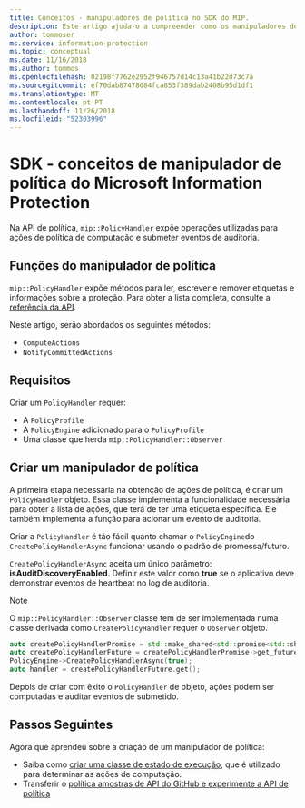 ```yaml
---
title: Conceitos - manipuladores de política no SDK do MIP.
description: Este artigo ajuda-o a compreender como os manipuladores de API de política são criadas e utilizadas para chamar operações.
author: tommoser
ms.service: information-protection
ms.topic: conceptual
ms.date: 11/16/2018
ms.author: tommos
ms.openlocfilehash: 02198f7762e2952f946757d14c13a41b22d73c7a
ms.sourcegitcommit: ef70dab87478084fca853f389dab2408b95d1df1
ms.translationtype: MT
ms.contentlocale: pt-PT
ms.lasthandoff: 11/26/2018
ms.locfileid: "52303996"
---
```

# <a name="microsoft-information-protection-sdk---policy-handler-concepts"></a>SDK - conceitos de manipulador de política do Microsoft Information Protection

Na API de política, `mip::PolicyHandler` expõe operações utilizadas para ações de política de computação e submeter eventos de auditoria.

## <a name="policy-handler-functions"></a>Funções do manipulador de política

`mip::PolicyHandler` expõe métodos para ler, escrever e remover etiquetas e informações sobre a proteção. Para obter a lista completa, consulte a [referência da API](reference/class_mip_PolicyHandler.md).

Neste artigo, serão abordados os seguintes métodos:

- `ComputeActions`
- `NotifyCommittedActions`

## <a name="requirements"></a>Requisitos

Criar um `PolicyHandler` requer:

- A `PolicyProfile`
- A `PolicyEngine` adicionado para o `PolicyProfile`
- Uma classe que herda `mip::PolicyHandler::Observer`

## <a name="create-a-policy-handler"></a>Criar um manipulador de política

A primeira etapa necessária na obtenção de ações de política, é criar um `PolicyHandler` objeto. Essa classe implementa a funcionalidade necessária para obter a lista de ações, que terá de ter uma etiqueta específica. Ele também implementa a função para acionar um evento de auditoria.

Criar a `PolicyHandler` é tão fácil quanto chamar o `PolicyEngine`do `CreatePolicyHandlerAsync` funcionar usando o padrão de promessa/futuro.

`CreatePolicyHandlerAsync` aceita um único parâmetro: **isAuditDiscoveryEnabled**. Definir este valor como **true** se o aplicativo deve demonstrar eventos de heartbeat no log de auditoria.

> [!NOTE]
> O `mip::PolicyHandler::Observer` classe tem de ser implementada numa classe derivada como `CreatePolicyHandler` requer o `Observer` objeto. 

```cpp
auto createPolicyHandlerPromise = std::make_shared<std::promise<std::shared_ptr<mip::PolicyHandler>>>();
auto createPolicyHandlerFuture = createPolicyHandlerPromise->get_future();
PolicyEngine->CreatePolicyHandlerAsync(true);
auto handler = createPolicyHandlerFuture.get();
```

Depois de criar com êxito o `PolicyHandler` de objeto, ações podem ser computadas e auditar eventos de submetido.

## <a name="next-steps"></a>Passos Seguintes

Agora que aprendeu sobre a criação de um manipulador de política:

- Saiba como [criar uma classe de estado de execução](concept-handler-policy-executionstate-cpp.md), que é utilizado para determinar as ações de computação.
- Transferir o [política amostras de API do GitHub e experimente a API de política](https://azure.microsoft.com/resources/samples/?sort=0&term=mipsdk+policyapi)
